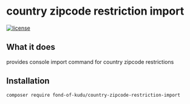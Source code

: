 # country zipcode restriction import
[![license](https://img.shields.io/github/license/fond-of-kudu/country-zipcode-restriction-import.svg)](https://packagist.org/packages/fond-of-kudu/country-zipcode-restriction-import)

## What it does

provides console import command for country zipcode restrictions

## Installation

```
composer require fond-of-kudu/country-zipcode-restriction-import
```
